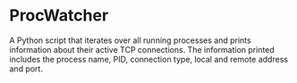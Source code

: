 # ProcWatcher
A Python script that iterates over all running processes and prints information about their active TCP connections. The information printed includes the process name, PID, connection type, local and remote address and port.
